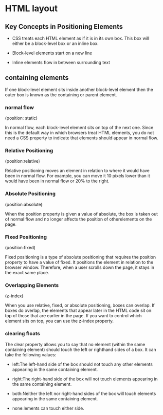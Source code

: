 # HTML layout

## Key Concepts in Positioning Elements

* CSS treats each HTML element as if it is in its own box. This box will either be a block-level box or an inline box.

* Block-level elements start on a new line

* Inline elements flow in between surrounding text

## containing elements

If one block-level element sits inside another block-level element then the outer box is known as the containing or parent element.

### normal flow 

(position: static)

In normal flow, each block-level element sits on top of the next one. Since this is the default way in which browsers treat HTML elements, you do not need a CSS property to indicate that elements should appear in normal flow.

### Relative Positioning

(position:relative)

Relative positioning moves an element in relation to where it would have been in normal flow. For example, you can move it 10 pixels lower than it would have been in normal flow or 20% to the right.

### Absolute Positioning

(position:absolute)

When the position property is given a value of absolute, the box is taken out of normal flow and no longer affects the position of otherelements on the page.

### Fixed Positioning

(position:fixed)

Fixed positioning is a type of absolute positioning that requires the position property to have a value of fixed. It positions the element in relation to the browser window. Therefore, when a user scrolls down the page, it stays in the exact same place.

### Overlapping Elements

(z-index)

When you use relative, fixed, or absolute positioning, boxes can overlap. If boxes do overlap, the elements that appear later in the HTML code sit on top of those that are earlier in the page. If you want to control which element sits on top, you can use the z-index property.

### clearing floats

The clear property allows you to say that no element (within the same containing element) should touch the left or righthand sides of a box. It can take the following values:

* left:The left-hand side of the box should not touch any other elements appearing in the same containing element.

* right:The right-hand side of the box will not touch elements appearing in the same containing element.

* both:Neither the left nor right-hand sides of the box will touch elements appearing in the same containing element.

* none:lements can touch either side.




